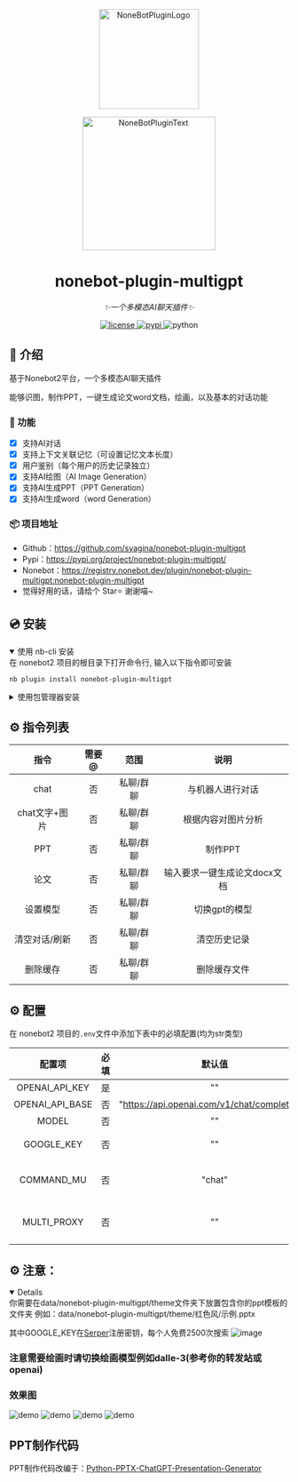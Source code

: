 <div align="center">
  <a href="https://v2.nonebot.dev/store"><img src="https://source.cclmsy.cc/Images/nbp_Sparkapi/nbp_logo.png" width="180" height="180" alt="NoneBotPluginLogo"></a>
  <br>
  <p><img src="https://source.cclmsy.cc/Images/nbp_Sparkapi/NoneBotPlugin.svg" width="240" alt="NoneBotPluginText"></p>
</div>

<div align="center">

# nonebot-plugin-multigpt

_✨一个多模态AI聊天插件✨_

<a href="./LICENSE">
    <img src="https://img.shields.io/github/license/syagina/nonebot-plugin-multigpt.svg" alt="license">
</a>
<a href="https://pypi.python.org/pypi/nonebot-plugin-sparkapi">
    <img src="https://img.shields.io/pypi/v/nonebot-plugin-multigpt.svg" alt="pypi">
</a>
<img src="https://img.shields.io/badge/python-3.8+-blue.svg" alt="python">

</div>

## 📖 介绍

基于Nonebot2平台，一个多模态AI聊天插件

能够识图，制作PPT，一键生成论文word文档，绘画，以及基本的对话功能

### 💬 功能
- [x] 支持AI对话
- [x] 支持上下文关联记忆（可设置记忆文本长度）
- [x] 用户鉴别（每个用户的历史记录独立）
- [x] 支持AI绘图（AI Image Generation）
- [x] 支持AI生成PPT（PPT Generation）
- [x] 支持AI生成word（word Generation）

### 📦 项目地址
- Github：https://github.com/syagina/nonebot-plugin-multigpt
- Pypi：https://pypi.org/project/nonebot-plugin-multigpt/
- Nonebot：https://registry.nonebot.dev/plugin/nonebot-plugin-multigpt:nonebot-plugin-multigpt
- 觉得好用的话，请给个 Star⭐️ 谢谢喵~ 

## 💿 安装

<details open>
<summary>使用 nb-cli 安装</summary>
在 nonebot2 项目的根目录下打开命令行, 输入以下指令即可安装

    nb plugin install nonebot-plugin-multigpt

</details>

<details>
<summary>使用包管理器安装</summary>
在 nonebot2 项目的插件目录下, 打开命令行, 根据你使用的包管理器, 输入相应的安装命令

<details>
<summary>pip</summary>

    pip install nonebot-plugin-multigpt
</details>
<details>
<summary>pdm</summary>

    pdm add nonebot-plugin-multigpt
</details>
<details>
<summary>poetry</summary>

    poetry add nonebot-plugin-multigpt
</details>
<details>
<summary>conda</summary>

    conda install nonebot-plugin-multigpt
</details>

打开 nonebot2 项目根目录下的 `pyproject.toml` 文件, 在 `[tool.nonebot]` 部分追加写入

    plugins = ["nonebot_plugin_multigpt"]

</details>

## ⚙️ 指令列表


| 指令 | 需要@ | 范围 | 说明 |
|:-----:|:----:|:----:|:----:|
| chat | 否 | 私聊/群聊 | 与机器人进行对话 |
| chat文字+图片 | 否 | 私聊/群聊 | 根据内容对图片分析 |
| PPT | 否 | 私聊/群聊 | 制作PPT |
| 论文 | 否 | 私聊/群聊 | 输入要求一键生成论文docx文档 |
| 设置模型 | 否 | 私聊/群聊 | 切换gpt的模型 |
| 清空对话/刷新 | 否 | 私聊/群聊 | 清空历史记录 |
| 删除缓存 | 否 | 私聊/群聊 | 删除缓存文件 |


## ⚙️ 配置

在 nonebot2 项目的`.env`文件中添加下表中的必填配置(均为str类型)

| 配置项 | 必填 | 默认值 | 说明 |
|:-----:|:----:|:----:|:----:|
| OPENAI_API_KEY | 是 | "" | APIKey |
| OPENAI_API_BASE | 否 | "https://api.openai.com/v1/chat/completions" | 你的转发站地址 |
| MODEL | 否 | "" | 使用的模型 |
| GOOGLE_KEY | 否 | "" | "不填写不能使PPT附加图片" | 
| COMMAND_MU | 否 | "chat" | 起始命令符参考nonebot的COMMAND_START |
| MULTI_PROXY | 否 | "" | 代理地址"http://127.0.0.1:你的端口" |


##  ⚙️ 注意：
<details open>
你需要在data/nonebot-plugin-multigpt/theme文件夹下放置包含你的ppt模板的文件夹
例如：data/nonebot-plugin-multigpt/theme/红色风/示例.pptx
</details>

其中GOOGLE_KEY在[Serper](https://serper.dev/)注册密钥，每个人免费2500次搜索
![image](https://github.com/Yanyutin753/googleSearch-On-Wechat/assets/132346501/32a55333-1e5c-48fd-91fa-00f79cff04e5)



### 注意需要绘画时请切换绘画模型例如dalle-3(参考你的转发站或openai)

### 效果图
![demo](https://github.com/syagina/nonebot-plugin-multigpt/blob/main/Camera%20Roll/86BBB3B88A69B4C7C7130A7CFA68C25E.png)
![demo](https://github.com/syagina/nonebot-plugin-multigpt/blob/main/Camera%20Roll/E7294EC967D68DA403EC4AB5C00DB116.png)
![demo](https://github.com/syagina/nonebot-plugin-multigpt/blob/main/Camera%20Roll/E88CC601B4A6F79FC27CBC21328C21B3.png)
![demo](https://github.com/syagina/nonebot-plugin-multigpt/blob/main/Camera%20Roll/3226a38ad4d946b203b64be2b674d271.jpg)

## PPT制作代码

PPT制作代码改编于：[Python-PPTX-ChatGPT-Presentation-Generator](https://github.com/AmNotAGoose/Python-PPTX-ChatGPT-Presentation-Generator)
